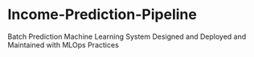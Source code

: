 # Income-Prediction-Pipeline
Batch Prediction Machine Learning System Designed and Deployed and Maintained with MLOps Practices
